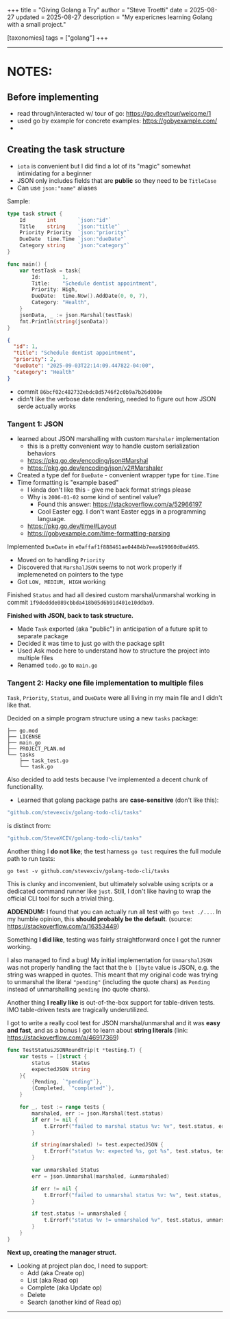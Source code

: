 +++
title = "Giving Golang a Try"
author = "Steve Troetti"
date = 2025-08-27
updated = 2025-08-27
description = "My expericnes learning Golang with a small project."

[taxonomies]
tags = ["golang"]
+++

---

# NOTES:

## Before implementing

- read through/interacted w/ tour of go: https://go.dev/tour/welcome/1
- used go by example for concrete examples: https://gobyexample.com/
-

## Creating the task structure

- `iota` is convenient but I did find a lot of its "magic" somewhat intimidating for a beginner
- JSON only includes fields that are **public** so they need to be `TitleCase`
- Can use `json:"name"` aliases

Sample:

```go
type task struct {
	Id       int       `json:"id"`
	Title    string    `json:"title"`
	Priority Priority  `json:"priority"`
	DueDate  time.Time `json:"dueDate"`
	Category string    `json:"category"`
}

func main() {
	var testTask = task{
		Id:       1,
		Title:    "Schedule dentist appointment",
		Priority: High,
		DueDate:  time.Now().AddDate(0, 0, 7),
		Category: "Health",
	}
	jsonData, _ := json.Marshal(testTask)
	fmt.Println(string(jsonData))
}
```

```json
{
  "id": 1,
  "title": "Schedule dentist appointment",
  "priority": 2,
  "dueDate": "2025-09-03T22:14:09.447822-04:00",
  "category": "Health"
}
```

- commit `86bcf02c482732ebdc8d5746f2c0b9a7b26d000e`
- didn't like the verbose date rendering, needed to figure out how JSON serde actually works

### Tangent 1: JSON

- learned about JSON marshalling with custom `Marshaler` implementation
  - this is a pretty convenient way to handle custom serialization behaviors
  - https://pkg.go.dev/encoding/json#Marshal
  - https://pkg.go.dev/encoding/json/v2#Marshaler
- Created a type def for `DueDate` - convenient wrapper type for `time.Time`
- Time formatting is "example based"
  - I kinda don't like this - give me back format strings please
  - Why is `2006-01-02` some kind of sentinel value?
    - Found this answer: https://stackoverflow.com/a/52966197
    - Cool Easter egg. I don't want Easter eggs in a programming language.
  - https://pkg.go.dev/time#Layout
  - https://gobyexample.com/time-formatting-parsing

Implemented `DueDate` in `e0affaf1f888461ae04484b7eea619060d0ad495`.

- Moved on to handling `Priority`
- Discovered that `MarshalJSON` seems to not work properly if implemeneted on pointers to the type
- Got `LOW, MEDIUM, HIGH` working

Finished `Status` and had all desired custom marshal/unmarshal working in commit `1f9deddde089cbbda418b05d6b91d401e10ddba9`.

**Finished with JSON, back to task structure.**

- Made `Task` exported (aka "public") in anticipation of a future split to separate package
- Decided it was time to just go with the package split
- Used Ask mode here to understand how to structure the project into multiple files
- Renamed `todo.go` to `main.go`

### Tangent 2: Hacky one file implementation to multiple files

`Task`, `Priority`, `Status`, and `DueDate` were all living in my main file and I didn't like that.

Decided on a simple program structure using a new `tasks` package:

```
├── go.mod
├── LICENSE
├── main.go
├── PROJECT_PLAN.md
└── tasks
    ├── task_test.go
    └── task.go
```

Also decided to add tests because I've implemented a decent chunk of functionality.

- Learned that golang package paths are **case-sensitive** (don't like this):

```go
"github.com/stevexciv/golang-todo-cli/tasks"
```

is distinct from:

```go
"github.com/SteveXCIV/golang-todo-cli/tasks"
```

Another thing I **do not like**; the test harness `go test` requires the full module path to run tests:

```
go test -v github.com/stevexciv/golang-todo-cli/tasks
```

This is clunky and inconvenient, but ultimately solvable using scripts or a dedicated command runner like `just`.
Still, I don't like having to wrap the official CLI tool for such a trivial thing.

**ADDENDUM:** I found that you can actually run all test with `go test ./...`. In my humble opinion, this **should probably be the default**. (source: https://stackoverflow.com/a/16353449)

Something **I did like**, testing was fairly straightforward once I got the runner working.

I also managed to find a bug! My initial implementation for `UnmarshalJSON` was not properly handling the fact that the `b []byte` value is JSON, e.g. the string was wrapped in quotes.
This meant that my original code was trying to unmarshal the literal `"pending"` (including the quote chars) as `Pending` instead of unmarshalling `pending` (no quote chars).

Another thing **I really like** is out-of-the-box support for table-driven tests.
IMO table-driven tests are tragically underutilized.

I got to write a really cool test for JSON marshal/unmarshal and it was **easy and fast**, and as a bonus I got to learn about **string literals** (link: https://stackoverflow.com/a/46917369)

```go
func TestStatusJSONRoundTrip(t *testing.T) {
	var tests = []struct {
		status       Status
		expectedJSON string
	}{
		{Pending, `"pending"`},
		{Completed, `"completed"`},
	}

	for _, test := range tests {
		marshaled, err := json.Marshal(test.status)
		if err != nil {
			t.Errorf("failed to marshal status %v: %v", test.status, err)
		}

		if string(marshaled) != test.expectedJSON {
			t.Errorf("status %v: expected %s, got %s", test.status, test.expectedJSON, string(marshaled))
		}

		var unmarshaled Status
		err = json.Unmarshal(marshaled, &unmarshaled)

		if err != nil {
			t.Errorf("failed to unmarshal status %v: %v", test.status, err)
		}

		if test.status != unmarshaled {
			t.Errorf("status %v != unmarshaled %v", test.status, unmarshaled)
		}
	}
}
```

**Next up, creating the manager struct.**

- Looking at project plan doc, I need to support:
  - Add (aka Create op)
  - List (aka Read op)
  - Complete (aka Update op)
  - Delete
  - Search (another kind of Read op)

---
